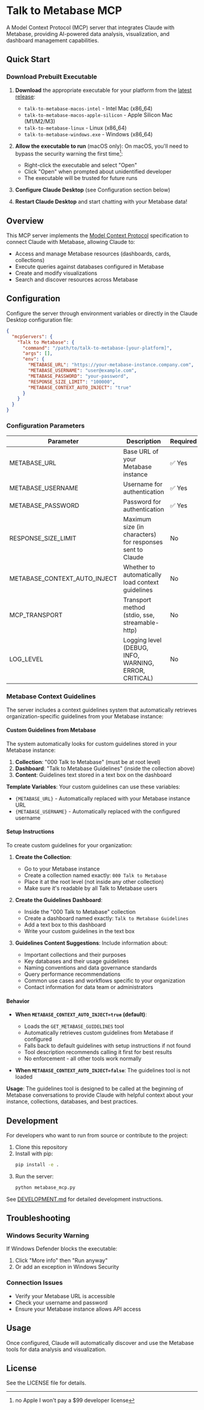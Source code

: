 # Talk to Metabase MCP

A Model Context Protocol (MCP) server that integrates Claude with Metabase, providing AI-powered data analysis, visualization, and dashboard management capabilities.

## Quick Start

### Download Prebuilt Executable

1. **Download** the appropriate executable for your platform from the [latest release](https://github.com/vincentgefflaut/talk-to-metabase/releases/latest):
   - `talk-to-metabase-macos-intel` - Intel Mac (x86_64)
   - `talk-to-metabase-macos-apple-silicon` - Apple Silicon Mac (M1/M2/M3)
   - `talk-to-metabase-linux` - Linux (x86_64)
   - `talk-to-metabase-windows.exe` - Windows (x86_64)

2. **Allow the executable to run** (macOS only):
   On macOS, you'll need to bypass the security warning the first time[^1]:
   - Right-click the executable and select "Open"
   - Click "Open" when prompted about unidentified developer
   - The executable will be trusted for future runs
[^1]: no Apple I won't pay a $99 developer license

3. **Configure Claude Desktop** (see Configuration section below)

4. **Restart Claude Desktop** and start chatting with your Metabase data!

## Overview

This MCP server implements the [Model Context Protocol](https://modelcontextprotocol.io/) specification to connect Claude with Metabase, allowing Claude to:

- Access and manage Metabase resources (dashboards, cards, collections)
- Execute queries against databases configured in Metabase
- Create and modify visualizations
- Search and discover resources across Metabase

## Configuration

Configure the server through environment variables or directly in the Claude Desktop configuration file:

```json
{
  "mcpServers": {
    "Talk to Metabase": {
      "command": "/path/to/talk-to-metabase-[your-platform]",
      "args": [],
      "env": {
        "METABASE_URL": "https://your-metabase-instance.company.com",
        "METABASE_USERNAME": "user@example.com",
        "METABASE_PASSWORD": "your-password",
        "RESPONSE_SIZE_LIMIT": "100000",
        "METABASE_CONTEXT_AUTO_INJECT": "true"
      }
    }
  }
}
```

### Configuration Parameters

| Parameter | Description | Required | Default |
|-----------|-------------|----------|----------|
| METABASE_URL | Base URL of your Metabase instance | ✅ Yes | - |
| METABASE_USERNAME | Username for authentication | ✅ Yes | - |
| METABASE_PASSWORD | Password for authentication | ✅ Yes | - |
| RESPONSE_SIZE_LIMIT | Maximum size (in characters) for responses sent to Claude | No | 100000 |
| METABASE_CONTEXT_AUTO_INJECT | Whether to automatically load context guidelines | No | true |
| MCP_TRANSPORT | Transport method (stdio, sse, streamable-http) | No | stdio |
| LOG_LEVEL | Logging level (DEBUG, INFO, WARNING, ERROR, CRITICAL) | No | INFO |

### Metabase Context Guidelines

The server includes a context guidelines system that automatically retrieves organization-specific guidelines from your Metabase instance:

#### Custom Guidelines from Metabase

The system automatically looks for custom guidelines stored in your Metabase instance:

1. **Collection**: "000 Talk to Metabase" (must be at root level)
2. **Dashboard**: "Talk to Metabase Guidelines" (inside the collection above)
3. **Content**: Guidelines text stored in a text box on the dashboard

**Template Variables**: Your custom guidelines can use these variables:
- `{METABASE_URL}` - Automatically replaced with your Metabase instance URL
- `{METABASE_USERNAME}` - Automatically replaced with the configured username

#### Setup Instructions

To create custom guidelines for your organization:

1. **Create the Collection**:
   - Go to your Metabase instance
   - Create a collection named exactly: `000 Talk to Metabase`
   - Place it at the root level (not inside any other collection)
   - Make sure it's readable by all Talk to Metabase users

2. **Create the Guidelines Dashboard**:
   - Inside the "000 Talk to Metabase" collection
   - Create a dashboard named exactly: `Talk to Metabase Guidelines`
   - Add a text box to this dashboard
   - Write your custom guidelines in the text box

3. **Guidelines Content Suggestions**:
   Include information about:
   - Important collections and their purposes
   - Key databases and their usage guidelines
   - Naming conventions and data governance standards
   - Query performance recommendations
   - Common use cases and workflows specific to your organization
   - Contact information for data team or administrators

#### Behavior

- **When `METABASE_CONTEXT_AUTO_INJECT=true` (default)**:
  - Loads the `GET_METABASE_GUIDELINES` tool
  - Automatically retrieves custom guidelines from Metabase if configured
  - Falls back to default guidelines with setup instructions if not found
  - Tool description recommends calling it first for best results
  - No enforcement - all other tools work normally

- **When `METABASE_CONTEXT_AUTO_INJECT=false`**: The guidelines tool is not loaded

**Usage**: The guidelines tool is designed to be called at the beginning of Metabase conversations to provide Claude with helpful context about your instance, collections, databases, and best practices.

## Development

For developers who want to run from source or contribute to the project:

1. Clone this repository
2. Install with pip:
   ```bash
   pip install -e .
   ```
3. Run the server:
   ```bash
   python metabase_mcp.py
   ```

See [DEVELOPMENT.md](DEVELOPMENT.md) for detailed development instructions.

## Troubleshooting

### Windows Security Warning
If Windows Defender blocks the executable:
1. Click "More info" then "Run anyway"
2. Or add an exception in Windows Security

### Connection Issues
- Verify your Metabase URL is accessible
- Check your username and password
- Ensure your Metabase instance allows API access

## Usage

Once configured, Claude will automatically discover and use the Metabase tools for data analysis and visualization.

## License

See the LICENSE file for details.
